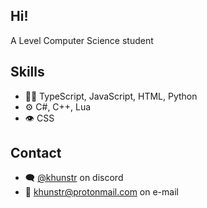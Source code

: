 ## Hi!
A Level Computer Science student 

## Skills
- 👨‍💻 TypeScript, JavaScript, HTML, Python
- ⚙️ C#, C++, Lua
- 👁️ CSS

## Contact
- 🗨️ [@khunstr](@khunstr) on discord
- :email: [khunstr@protonmail.com](mailto:khunstr@protonmail.com) on e-mail
